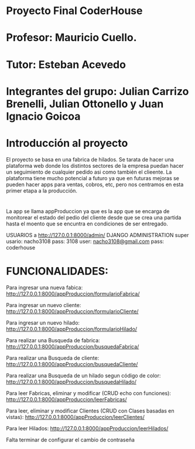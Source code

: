 # Proyecto Final CoderHouse

# Profesor: Mauricio Cuello.
# Tutor: Esteban Acevedo
# Integrantes del grupo: Julian Carrizo Brenelli, Julian Ottonello y Juan Ignacio Goicoa

# Introducción al proyecto
El proyecto se basa en una fabrica de hilados.
Se tarata de hacer una plataforma web donde los distintos sectores de la empresa puedan hacer un seguimiento de cualquier pedido asi como también el clieente.
La plataforma tiene mucho potencial a futuro ya que en futuras mejoras se pueden hacer apps para ventas, cobros, etc, pero nos centramos en esta primer etapa a la producción.
#
La app se llama appProduccion ya que es la app que se encarga de monitorear el estado del pedio del cliente desde que se crea una partida hasta el moento que se encuntra en condiciones de ser entregado.

USUARIOS a http://127.0.0.1:8000/admin/ DJANGO ADMINISTRATION
super usario: nacho3108    pass: 3108
user: nacho3108@gmail.com pass: coderhouse

# FUNCIONALIDADES:
Para ingresar una nueva fabica: http://127.0.0.1:8000/appProduccion/formularioFabrica/

Para ingresar un nuevo cliente: http://127.0.0.1:8000/appProduccion/formularioCliente/

Para ingresar un nuevo hilado: http://127.0.0.1:8000/appProduccion/formularioHilado/

Para realizar una Busqueda de fabrica: http://127.0.0.1:8000/appProduccion/busquedaFabrica/

Para realizar una Busqueda de cliente: http://127.0.0.1:8000/appProduccion/busquedaCliente/

Para realizar una Busqueda de un hilado segun código de color: http://127.0.0.1:8000/appProduccion/busquedaHilado/

Para leer Fabricas, eliminar y modificar (CRUD echo con funciones): http://127.0.0.1:8000/appProduccion/leerFabricas/

Para leer, eliminar y modificar Clientes (CRUD con Clases basadas en vistas): http://127.0.0.1:8000/appProduccion/leerClientes/

Para leer Hilados: http://127.0.0.1:8000/appProduccion/leerHilados/

Falta terminar de configurar el cambio de contraseña
